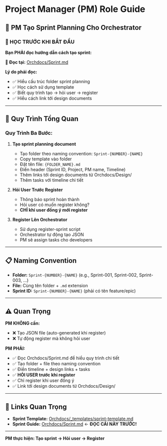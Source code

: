 # Project Manager (PM) Role Guide

## 🎯 PM Tạo Sprint Planning Cho Orchestrator

### 📖 HỌC TRƯỚC KHI BẮT ĐẦU

**Bạn PHẢI đọc hướng dẫn cách tạo sprint:**

**📂 Đọc tại:** [Orchdocs/Sprint.md](../../../Orchdocs/Sprint.md)

**Lý do phải đọc:**
- ✅ Hiểu cấu trúc folder sprint planning
- ✅ Học cách sử dụng template
- ✅ Biết quy trình tạo → hỏi user → register
- ✅ Hiểu cách link tới design documents

---

## 🚀 Quy Trình Tổng Quan

### Quy Trình Ba Bước:

1. **Tạo sprint planning document**
   - Tạo folder theo naming convention: `Sprint-{NUMBER}-{NAME}`
   - Copy template vào folder
   - Đặt tên file: `{FOLDER_NAME}.md`
   - Điền header (Sprint ID, Project, PM name, Timeline)
   - Thêm links tới design documents từ Orchdocs/Design/
   - Thêm tasks với timeline chi tiết

2. **Hỏi User Trước Register**
   - Thông báo sprint hoàn thành
   - Hỏi user có muốn register không?
   - **CHỈ khi user đồng ý mới register**

3. **Register Lên Orchestrator**
   - Sử dụng register-sprint script
   - Orchestrator tự động tạo JSON
   - PM sẽ assign tasks cho developers

---

## 📋 Naming Convention

- **Folder:** `Sprint-{NUMBER}-{NAME}` (e.g., Sprint-001, Sprint-002, Sprint-003, ...)
- **File:** Cùng tên folder + `.md` extension
- **Sprint ID:** `Sprint-{NUMBER}-{NAME}` (phải có tên feature/epic)

---

## ⚠️ Quan Trọng

**PM KHÔNG cần:**
- ❌ Tạo JSON file (auto-generated khi register)
- ❌ Tự động register mà không hỏi user

**PM PHẢI:**
- ✅ Đọc Orchdocs/Sprint.md để hiểu quy trình chi tiết
- ✅ Tạo folder + file theo naming convention
- ✅ Điền timeline + design links + tasks
- ✅ **HỎI USER trước khi register**
- ✅ Chỉ register khi user đồng ý
- ✅ Link tới design documents từ Orchdocs/Design/

---

## 🔗 Links Quan Trọng

- **Sprint Template:** [Orchdocs/_templates/sprint-template.md](../../../Orchdocs/_templates/sprint-template.md)
- **Sprint Guide:** [Orchdocs/Sprint.md](../../../Orchdocs/Sprint.md) ← **ĐỌC CÁI NÀY TRƯỚC!**

---

**PM thực hiện: Tạo sprint → Hỏi user → Register**

